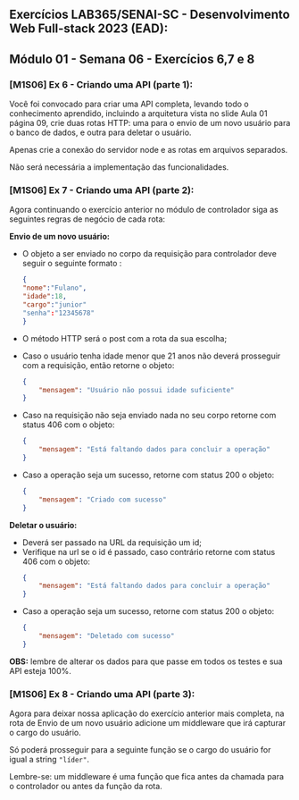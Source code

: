 ## Exercícios LAB365/SENAI-SC - Desenvolvimento Web Full-stack 2023 (EAD):
## Módulo 01 - Semana 06 - Exercícios 6,7 e 8

### [M1S06] Ex 6 - Criando uma API (parte 1):
Você foi convocado para criar uma API completa, levando todo o conhecimento aprendido, incluindo a arquitetura vista no slide Aula 01 página 09, crie duas rotas HTTP: uma para o envio de um novo usuário para o banco de dados, e outra para deletar o usuário.

Apenas crie a conexão do servidor node e as rotas em arquivos separados.

Não será necessária a implementação das funcionalidades.

### [M1S06] Ex 7 - Criando uma API (parte 2):
Agora continuando o exercício anterior no módulo de controlador siga as seguintes regras de negócio de cada rota:

**Envio de um novo usuário:**

- O objeto a ser enviado no corpo da requisição para controlador deve seguir o seguinte formato :
    ```json
    {
    "nome":"Fulano",
    "idade":18,
    "cargo":"junior"
    "senha":"12345678"
    }
    ```

- O método HTTP será o post com a rota da sua escolha;
- Caso o usuário tenha idade menor que 21 anos não deverá prosseguir com a requisição, então retorne o objeto:
  ```json
  {
      "mensagem": "Usuário não possui idade suficiente"
  }
  ```

- Caso na requisição não seja enviado nada no seu corpo retorne com status 406 com o objeto:
  ```json
  {
      "mensagem": "Está faltando dados para concluir a operação"
  }
  ```
- Caso a operação seja um sucesso, retorne com status 200 o objeto: 
    ```json
    {
        "mensagem": "Criado com sucesso"
    }
    ```

**Deletar o usuário:**

- Deverá ser passado na URL da requisição um id;
- Verifique na url se o id é passado, caso contrário retorne com status 406 com o objeto:   
  ```json
  {
      "mensagem": "Está faltando dados para concluir a operação"
  }
  ```
- Caso a operação seja um sucesso, retorne com status 200 o objeto:
    ```json
    {
        "mensagem": "Deletado com sucesso"
    }
    ```

**OBS:** lembre de alterar os dados para que passe em todos os testes e sua API esteja 100%.

### [M1S06] Ex 8 - Criando uma API (parte 3):
Agora para deixar nossa aplicação do exercício anterior mais completa, na rota de Envio de um novo usuário adicione um middleware que irá capturar o cargo do usuário.

Só poderá prosseguir para a seguinte função se o cargo do usuário for igual a string `"líder"`.

Lembre-se: um middleware é uma função que fica antes da chamada para o controlador ou antes da função da rota.
